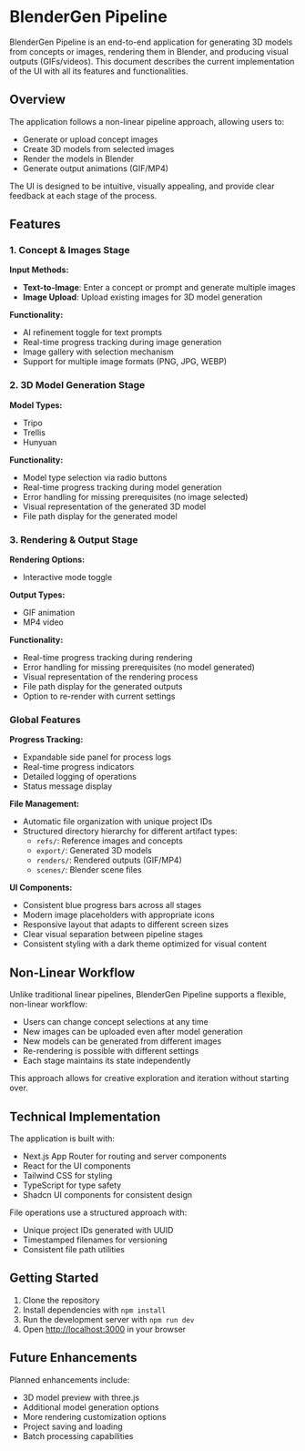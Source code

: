 # BlenderGen Pipeline

BlenderGen Pipeline is an end-to-end application for generating 3D models from concepts or images, rendering them in Blender, and producing visual outputs (GIFs/videos). This document describes the current implementation of the UI with all its features and functionalities.

## Overview

The application follows a non-linear pipeline approach, allowing users to:
- Generate or upload concept images
- Create 3D models from selected images
- Render the models in Blender
- Generate output animations (GIF/MP4)

The UI is designed to be intuitive, visually appealing, and provide clear feedback at each stage of the process.

## Features

### 1. Concept & Images Stage

**Input Methods:**
- **Text-to-Image**: Enter a concept or prompt and generate multiple images
- **Image Upload**: Upload existing images for 3D model generation

**Functionality:**
- AI refinement toggle for text prompts
- Real-time progress tracking during image generation
- Image gallery with selection mechanism
- Support for multiple image formats (PNG, JPG, WEBP)

### 2. 3D Model Generation Stage

**Model Types:**
- Tripo
- Trellis
- Hunyuan

**Functionality:**
- Model type selection via radio buttons
- Real-time progress tracking during model generation
- Error handling for missing prerequisites (no image selected)
- Visual representation of the generated 3D model
- File path display for the generated model

### 3. Rendering & Output Stage

**Rendering Options:**
- Interactive mode toggle

**Output Types:**
- GIF animation
- MP4 video

**Functionality:**
- Real-time progress tracking during rendering
- Error handling for missing prerequisites (no model generated)
- Visual representation of the rendering process
- File path display for the generated outputs
- Option to re-render with current settings

### Global Features

**Progress Tracking:**
- Expandable side panel for process logs
- Real-time progress indicators
- Detailed logging of operations
- Status message display

**File Management:**
- Automatic file organization with unique project IDs
- Structured directory hierarchy for different artifact types:
  - `refs/`: Reference images and concepts
  - `export/`: Generated 3D models
  - `renders/`: Rendered outputs (GIF/MP4)
  - `scenes/`: Blender scene files

**UI Components:**
- Consistent blue progress bars across all stages
- Modern image placeholders with appropriate icons
- Responsive layout that adapts to different screen sizes
- Clear visual separation between pipeline stages
- Consistent styling with a dark theme optimized for visual content

## Non-Linear Workflow

Unlike traditional linear pipelines, BlenderGen Pipeline supports a flexible, non-linear workflow:

- Users can change concept selections at any time
- New images can be uploaded even after model generation
- New models can be generated from different images
- Re-rendering is possible with different settings
- Each stage maintains its state independently

This approach allows for creative exploration and iteration without starting over.

## Technical Implementation

The application is built with:
- Next.js App Router for routing and server components
- React for the UI components
- Tailwind CSS for styling
- TypeScript for type safety
- Shadcn UI components for consistent design

File operations use a structured approach with:
- Unique project IDs generated with UUID
- Timestamped filenames for versioning
- Consistent file path utilities

## Getting Started

1. Clone the repository
2. Install dependencies with `npm install`
3. Run the development server with `npm run dev`
4. Open [http://localhost:3000](http://localhost:3000) in your browser

## Future Enhancements

Planned enhancements include:
- 3D model preview with three.js
- Additional model generation options
- More rendering customization options
- Project saving and loading
- Batch processing capabilities

